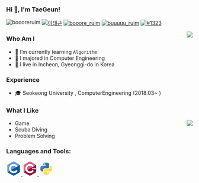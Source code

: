 ### Hi 👋, I'm TaeGeun!

<p align="left"> <img src="https://komarev.com/ghpvc/?username=boooreruim&label=Profile%20views&color=0e75b6&style=flat-square" alt="boooreruim" />
<a href="https://www.facebook.com/profile.php?id=100004920841566" target="blank"><img align="center" src="https://raw.githubusercontent.com/rahuldkjain/github-profile-readme-generator/master/src/images/icons/Social/facebook.svg" alt="이태근" height="30" width="40" /></a>
<a href="https://instagram.com/booore_ruim" target="blank"><img align="center" src="https://raw.githubusercontent.com/rahuldkjain/github-profile-readme-generator/master/src/images/icons/Social/instagram.svg" alt="booore_ruim" height="30" width="40" /></a>
<a href="https://codeforces.com/profile/buuuuu_ruim" target="blank"><img align="center" src="https://raw.githubusercontent.com/rahuldkjain/github-profile-readme-generator/master/src/images/icons/Social/codeforces.svg" alt="buuuuu_ruim" height="30" width="40" /></a>
<a href="https://discord.gg/#1323" target="blank"><img align="center" src="https://raw.githubusercontent.com/rahuldkjain/github-profile-readme-generator/master/src/images/icons/Social/discord.svg" alt="#1323" height="30" width="40" /></a>
</p>

<img align='right' src="http://mazassumnida.wtf/api/v2/generate_badge?boj=xorms86">

### Who Am I

- 🌱 I’m currently learning `Algorithm`
- 🥇 I majored in Computer Engineering
- 🚅 I live in Incheon, Gyeonggi-do in Korea

### Experience

- 🎓 Seokeong University , ComputerEngineering (2018.03~ )

### What I Like


<img align='right' src="https://github-readme-stats.vercel.app/api?username=boooruim" height="200">

- Game
- Scuba Diving
- Problem Solving




<h3 align="left">Languages and Tools:</h3>
<p align="left"> <a href="https://www.cprogramming.com/" target="_blank" rel="noreferrer"> <img src="https://raw.githubusercontent.com/devicons/devicon/master/icons/c/c-original.svg" alt="c" width="40" height="40"/> </a> <a href="https://www.w3schools.com/cpp/" target="_blank" rel="noreferrer"> <img src="https://raw.githubusercontent.com/devicons/devicon/master/icons/cplusplus/cplusplus-original.svg" alt="cplusplus" width="40" height="40"/> </a> <a href="https://www.python.org" target="_blank" rel="noreferrer"> <img src="https://raw.githubusercontent.com/devicons/devicon/master/icons/python/python-original.svg" alt="python" width="40" height="40"/> </a> </p>
